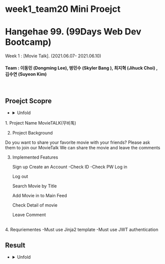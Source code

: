  # week1_team20 Mini Proejct

# Hangehae 99. (99Days Web Dev Bootcamp) 

  Week 1 :  [Movie Talk].  (2021.06.07- 2021.06.10)
#### Team : 이동민 (Dongming Lee),  벙민수 (Skyler Bang ), 최지혁 (Jihuck Choi) , 김수연 (Suyeon Kim)

<br>
 

## Proejct Scopre
* <details>
  <summary>
  Unfold
 </summary>  
    1. Project Name 
MovieTALK(무비톡)

2. Project Background

Do you want to share your favorite movie with your friends? 
Please ask them to join our MovieTalk 
We can share the movie and leave the comments 

3. Implemented Features 
   
   Sign up
     Create an Account
        -Check ID
        -Check PW 
   Log in
   
   Log out 
   
   Search Movie by Title
   
   Add Movie in to Main Feed
   
   Check Detail of movie 
   
   Leave Comment 
  </details> 
 <br>
4. Requriementes 
   -Must use Jinja2 template 
   -Must use JWT authentication

    
  </summary>
    <br>

## Result
* <details>
  <summary>
   Unfold
  </summary>
    <br>

    Demonstration Video : https://www.youtube.com/watch?v=8Gbv7yYv2qM

  </details>
  <br>
  
  
